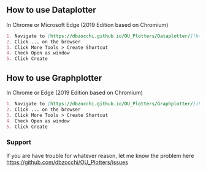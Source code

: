 ## How to use Dataplotter

In Chrome or Microsoft Edge (2019 Edition based on Chromium)

```markdown
1. Navigate to [https://dbzocchi.github.io/OU_Plotters/Dataplotter/](https://dbzocchi.github.io/OU_Plotters/Dataplotter/ "OU Dataplotter")
2. Click ... on the browser
3. Click More Tools > Create Shortcut
4. Check Open as window
5. Click Create
```

## How to use Graphplotter

In Chrome or Edge (2019 Edition based on Chromium)

```markdown
1. Navigate to [https://dbzocchi.github.io/OU_Plotters/Graphplotter/](https://dbzocchi.github.io/OU_Plotters/Graphplotter/ "OU Graphplotter")
2. Click ... on the browser
3. Click More Tools > Create Shortcut
4. Check Open as window
5. Click Create
```

### Support

If you are have trouble for whatever reason, let me know the problem here
https://github.com/dbzocchi/OU_Plotters/issues

